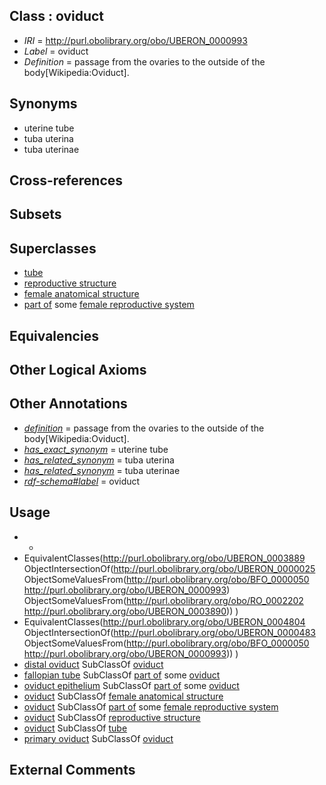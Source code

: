 
## Class : oviduct

 * *IRI* = http://purl.obolibrary.org/obo/UBERON_0000993
 * *Label* = oviduct
 * *Definition* = passage from the ovaries to the outside of the body[Wikipedia:Oviduct].

## Synonyms

 * uterine tube
 * tuba uterina
 * tuba uterinae

## Cross-references


## Subsets


## Superclasses

 * [tube](../../UBERON/25/UBERON_0000025.md)
 * [reproductive structure](../../UBERON/56/UBERON_0005156.md)
 * [female anatomical structure](../../UBERON/04/UBERON_0014404.md)
 * [part of](../../BFO/50/BFO_0000050.md) some [female reproductive system](../../UBERON/74/UBERON_0000474.md)

## Equivalencies


## Other Logical Axioms


## Other Annotations

 * *[definition](../../IAO/15/IAO_0000115.md)* = passage from the ovaries to the outside of the body[Wikipedia:Oviduct].
 * *[has_exact_synonym](../../ym/oboInOwl#hasExactSynonym.md)* = uterine tube
 * *[has_related_synonym](../../ym/oboInOwl#hasRelatedSynonym.md)* = tuba uterina
 * *[has_related_synonym](../../ym/oboInOwl#hasRelatedSynonym.md)* = tuba uterinae
 * *[rdf-schema#label](../../el/rdf-schema#label.md)* = oviduct

## Usage

 * -
 * EquivalentClasses(<http://purl.obolibrary.org/obo/UBERON_0003889> ObjectIntersectionOf(<http://purl.obolibrary.org/obo/UBERON_0000025> ObjectSomeValuesFrom(<http://purl.obolibrary.org/obo/BFO_0000050> <http://purl.obolibrary.org/obo/UBERON_0000993>) ObjectSomeValuesFrom(<http://purl.obolibrary.org/obo/RO_0002202> <http://purl.obolibrary.org/obo/UBERON_0003890>)) )
 * EquivalentClasses(<http://purl.obolibrary.org/obo/UBERON_0004804> ObjectIntersectionOf(<http://purl.obolibrary.org/obo/UBERON_0000483> ObjectSomeValuesFrom(<http://purl.obolibrary.org/obo/BFO_0000050> <http://purl.obolibrary.org/obo/UBERON_0000993>)) )
 * [distal oviduct](../../CEPH/90/CEPH_0000090.md) SubClassOf [oviduct](../../UBERON/93/UBERON_0000993.md)
 * [fallopian tube](../../UBERON/89/UBERON_0003889.md) SubClassOf [part of](../../BFO/50/BFO_0000050.md) some [oviduct](../../UBERON/93/UBERON_0000993.md)
 * [oviduct epithelium](../../UBERON/04/UBERON_0004804.md) SubClassOf [part of](../../BFO/50/BFO_0000050.md) some [oviduct](../../UBERON/93/UBERON_0000993.md)
 * [oviduct](../../UBERON/93/UBERON_0000993.md) SubClassOf [female anatomical structure](../../UBERON/04/UBERON_0014404.md)
 * [oviduct](../../UBERON/93/UBERON_0000993.md) SubClassOf [part of](../../BFO/50/BFO_0000050.md) some [female reproductive system](../../UBERON/74/UBERON_0000474.md)
 * [oviduct](../../UBERON/93/UBERON_0000993.md) SubClassOf [reproductive structure](../../UBERON/56/UBERON_0005156.md)
 * [oviduct](../../UBERON/93/UBERON_0000993.md) SubClassOf [tube](../../UBERON/25/UBERON_0000025.md)
 * [primary oviduct](../../CEPH/86/CEPH_0000286.md) SubClassOf [oviduct](../../UBERON/93/UBERON_0000993.md)

## External Comments


